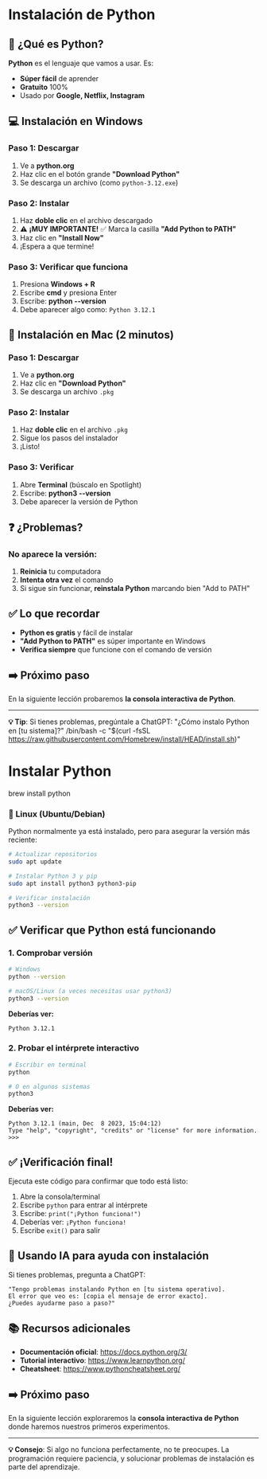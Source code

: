 # Instalación de Python

## 🐍 ¿Qué es Python?

**Python** es el lenguaje que vamos a usar. Es:

- **Súper fácil** de aprender
- **Gratuito** 100%
- Usado por **Google, Netflix, Instagram**

## 💻 Instalación en Windows

### Paso 1: Descargar

1. Ve a **python.org**
2. Haz clic en el botón grande **"Download Python"**
3. Se descarga un archivo (como `python-3.12.exe`)

### Paso 2: Instalar

1. Haz **doble clic** en el archivo descargado
2. ⚠️ **¡MUY IMPORTANTE!** ✅ Marca la casilla **"Add Python to PATH"**
3. Haz clic en **"Install Now"**
4. ¡Espera a que termine!

### Paso 3: Verificar que funciona

1. Presiona **Windows + R**
2. Escribe **cmd** y presiona Enter
3. Escribe: **python --version**
4. Debe aparecer algo como: `Python 3.12.1`

## 🍎 Instalación en Mac (2 minutos)

### Paso 1: Descargar

1. Ve a **python.org**
2. Haz clic en **"Download Python"**
3. Se descarga un archivo `.pkg`

### Paso 2: Instalar

1. Haz **doble clic** en el archivo `.pkg`
2. Sigue los pasos del instalador
3. ¡Listo!

### Paso 3: Verificar

1. Abre **Terminal** (búscalo en Spotlight)
2. Escribe: **python3 --version**
3. Debe aparecer la versión de Python

## ❓ ¿Problemas?

### No aparece la versión:

1. **Reinicia** tu computadora
2. **Intenta otra vez** el comando
3. Si sigue sin funcionar, **reinstala Python** marcando bien "Add to PATH"

## ✅ Lo que recordar

- **Python es gratis** y fácil de instalar
- **"Add Python to PATH"** es súper importante en Windows
- **Verifica siempre** que funcione con el comando de versión

## ➡️ Próximo paso

En la siguiente lección probaremos **la consola interactiva de Python**.

---

**💡 Tip**: Si tienes problemas, pregúntale a ChatGPT: "¿Cómo instalo Python en [tu sistema]?"
/bin/bash -c "$(curl -fsSL https://raw.githubusercontent.com/Homebrew/install/HEAD/install.sh)"

# Instalar Python

brew install python

### 🐧 Linux (Ubuntu/Debian)

Python normalmente ya está instalado, pero para asegurar la versión más reciente:

```bash
# Actualizar repositorios
sudo apt update

# Instalar Python 3 y pip
sudo apt install python3 python3-pip

# Verificar instalación
python3 --version
```

## ✅ Verificar que Python está funcionando

### 1. Comprobar versión

```bash
# Windows
python --version

# macOS/Linux (a veces necesitas usar python3)
python3 --version
```

**Deberías ver:**

```
Python 3.12.1
```

### 2. Probar el intérprete interactivo

```bash
# Escribir en terminal
python

# O en algunos sistemas
python3
```

**Deberías ver:**

```
Python 3.12.1 (main, Dec  8 2023, 15:04:12)
Type "help", "copyright", "credits" or "license" for more information.
>>>
```

## ✅ ¡Verificación final!

Ejecuta este código para confirmar que todo está listo:

1. Abre la consola/terminal
2. Escribe `python` para entrar al intérprete
3. Escribe: `print("¡Python funciona!")`
4. Deberías ver: `¡Python funciona!`
5. Escribe `exit()` para salir

## 🤖 Usando IA para ayuda con instalación

Si tienes problemas, pregunta a ChatGPT:

```
"Tengo problemas instalando Python en [tu sistema operativo].
El error que veo es: [copia el mensaje de error exacto].
¿Puedes ayudarme paso a paso?"
```

## 📚 Recursos adicionales

- **Documentación oficial**: https://docs.python.org/3/
- **Tutorial interactivo**: https://www.learnpython.org/
- **Cheatsheet**: https://www.pythoncheatsheet.org/

## ➡️ Próximo paso

En la siguiente lección exploraremos la **consola interactiva de Python** donde haremos nuestros primeros experimentos.

---

**💡 Consejo**: Si algo no funciona perfectamente, no te preocupes. La programación requiere paciencia, y solucionar problemas de instalación es parte del aprendizaje.
